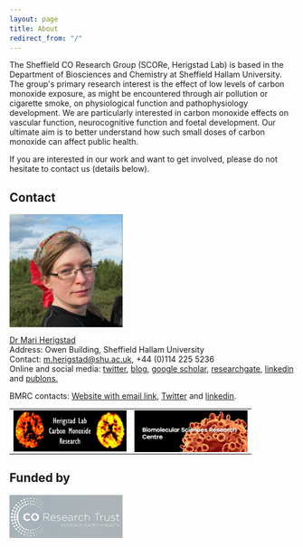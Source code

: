 ```yaml
---
layout: page
title: About
redirect_from: "/"
---
```

The Sheffield CO Research Group (SCORe, Herigstad Lab) is based in the Department of Biosciences and Chemistry at Sheffield Hallam University. The group's primary research interest is the effect of low levels of carbon monoxide exposure, as might be encountered through air pollution or cigarette smoke, on physiological function and pathophysiology development. We are particularly interested in carbon monoxide effects on vascular function, neurocognitive function and foetal development. Our ultimate aim is to better understand how such small doses of carbon monoxide can affect public health. 

If you are interested in our work and want to get involved, please do not hesitate to contact us (details below).  

## Contact
  
<img src="/assets/mariherigstadportrait.jpg" alt="Mari Herigstad" align="middle" style="width: 200px;"/> 

<a href="https://www.shu.ac.uk/about-us/our-people/staff-profiles/mari-herigstad">Dr Mari Herigstad</a><br>
Address: Owen Building, Sheffield Hallam University<br>
Contact: <m.herigstad@shu.ac.uk>, +44 (0)114 225 5236<br>
Online and social media: 
<a href="https://twitter.com/Dr_Mari">twitter</a>, <a href="https://mariherigstad.wordpress.com">blog</a>, 
<a href="http://scholar.google.co.uk/citations?user=JAD2n04AAAAJ&hl=en">google scholar</a>, <a href="https://www.researchgate.net/profile/Mari_Herigstad">researchgate</a>, <a href="https://www.linkedin.com/in/mari-herigstad-0a433813/">linkedin</a> and <a href="https://publons.com/author/1287147/mari-herigstad#profile">publons.</a>

BMRC contacts: <a href="https://www.shu.ac.uk/biomolecular-sciences-research-centre">Website with email link</a>, <a href="https://x.com/BMRCSheffHallam">Twitter</a> and <a href="https://www.linkedin.com/in/bmrc-biomedical-research-centre-a4344847/">linkedin</a>.


<table>
  <tr>
    <td><a href="https://mariherigstad.github.io/research/"><img src="/assets/lab_logo.jpg" alt="Herigstad Lab" align="middle" style="width: 200px;" /></a> </td>
    <td><a href="https://www.shu.ac.uk/research/specialisms/biomolecular-sciences-research-centre"><img src="/assets/BMRC_logo.jpg" alt="BMRC" align="middle" style="width: 200px;" /></a> </td>
  </tr>
</table>

## Funded by
<a href="http://www.coresearchtrust.org/"><img src="/assets/CORT_logo.jpg" alt="CO Research Trust" align="middle" style="width: 200px;" /></a>
 
